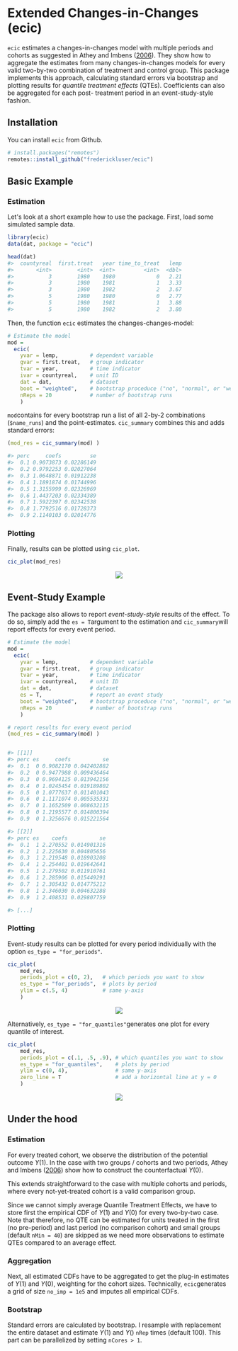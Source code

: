 
# Extended Changes-in-Changes (ecic)

`ecic` estimates a changes-in-changes model with multiple periods and 
cohorts as suggested in Athey and Imbens
([2006](https://onlinelibrary.wiley.com/doi/10.1111/j.1468-0262.2006.00668.x)).
They show how to aggregate the estimates from many changes-in-changes models for every valid two-by-two 
combination of treatment and control group. This package implements this approach, 
calculating standard errors via bootstrap and plotting results for _quantile 
treatment effects_ (QTEs). Coefficients can also be aggregated for each post-
treatment period in an event-study-style fashion.

## Installation

You can install `ecic` from Github.

``` r
# install.packages("remotes")
remotes::install_github("frederickluser/ecic")
```

## Basic Example
### Estimation
Let's look at a short example how to use the package. First, load some simulated sample data.
``` r
library(ecic)
data(dat, package = "ecic")

head(dat)
#>  countyreal  first.treat   year time_to_treat   lemp
#>       <int>        <int>  <int>         <int>  <dbl>
#>           3        1980    1980             0   2.21
#>           3        1980    1981             1   3.33
#>           3        1980    1982             2   3.67
#>           5        1980    1980             0   2.77
#>           5        1980    1981             1   3.88
#>           5        1980    1982             2   3.80
```


Then, the function `ecic` estimates the changes-changes-model:
``` r
# Estimate the model
mod =
  ecic(
    yvar = lemp,          # dependent variable
    gvar = first.treat,   # group indicator
    tvar = year,          # time indicator
    ivar = countyreal,    # unit ID
    dat = dat,            # dataset
    boot = "weighted",    # bootstrap proceduce ("no", "normal", or "weighted")
    nReps = 20            # number of bootstrap runs
    )
```
`mod`contains for every bootstrap run a list of all 2-by-2 combinations (`$name_runs`) and the point-estimates.
`cic_summary` combines this and adds standard errors:

``` r
(mod_res = cic_summary(mod) )

#> perc     coefs         se
#>  0.1 0.9073873 0.02286149
#>  0.2 0.9792253 0.02027064
#>  0.3 1.0648871 0.01912238
#>  0.4 1.1891874 0.01744996
#>  0.5 1.3155999 0.02326969
#>  0.6 1.4437203 0.02334389
#>  0.7 1.5922397 0.02342538
#>  0.8 1.7792516 0.01728373
#>  0.9 2.1140103 0.02014776
```

### Plotting
Finally, results can be plotted using `cic_plot`.
``` r
cic_plot(mod_res)
```
<p align="center"> 
  <img src=https://user-images.githubusercontent.com/57940466/215788814-0f4fc887-a265-4412-aded-d935c3a9c182.png>
</p>

## Event-Study Example
The package also allows to report _event-study-style_ results of the effect.
To do so, simply add the `es = T`argument to the estimation and `cic_summary`will report effects for every event period.
``` r
# Estimate the model
mod =
  ecic(
    yvar = lemp,          # dependent variable
    gvar = first.treat,   # group indicator
    tvar = year,          # time indicator
    ivar = countyreal,    # unit ID
    dat = dat,            # dataset
    es = T,               # report an event study
    boot = "weighted",    # bootstrap proceduce ("no", "normal", or "weighted")
    nReps = 20            # number of bootstrap runs
    )

# report results for every event period
(mod_res = cic_summary(mod) )


#> [[1]]
#> perc es     coefs          se
#>  0.1  0 0.9082170 0.042402882
#>  0.2  0 0.9477988 0.009436464
#>  0.3  0 0.9694125 0.013942156
#>  0.4  0 1.0245454 0.019189802
#>  0.5  0 1.0777637 0.011401043
#>  0.6  0 1.1171074 0.005535331
#>  0.7  0 1.1652509 0.008632115
#>  0.8  0 1.2195577 0.014800394
#>  0.9  0 1.3256676 0.015221564

#> [[2]]
#> perc es    coefs          se
#>  0.1  1 2.270552 0.014901316
#>  0.2  1 2.225630 0.004805656
#>  0.3  1 2.219548 0.018903208
#>  0.4  1 2.254401 0.019642641
#>  0.5  1 2.279502 0.011910761
#>  0.6  1 2.285906 0.015449291
#>  0.7  1 2.305432 0.014775212
#>  0.8  1 2.346030 0.004632288
#>  0.9  1 2.408531 0.029807759

#> [...]
```
### Plotting
Event-study results can be plotted for every period individually with the option `es_type = "for_periods"`.
``` r
cic_plot(
    mod_res, 
    periods_plot = c(0, 2),   # which periods you want to show
    es_type = "for_periods",  # plots by period
    ylim = c(.5, 4)           # same y-axis
    )
```
<p align="center"> 
  <img src=https://user-images.githubusercontent.com/57940466/215794787-495722c2-b363-49dc-a79c-2ad4a066406a.png>
</p>

Alternatively, `es_type = "for_quantiles"`generates one plot for every quantile of interest.
``` r
cic_plot(
    mod_res, 
    periods_plot = c(.1, .5, .9), # which quantiles you want to show
    es_type = "for_quantiles",    # plots by period
    ylim = c(0, 4),               # same y-axis
    zero_line = T                 # add a horizontal line at y = 0
    )
```
<p align="center"> 
  <img src=https://user-images.githubusercontent.com/57940466/215793961-a01ba80b-8c54-4c33-a070-dc68ba8f2203.png>
</p>

## Under the hood
### Estimation
For every treated cohort, we observe the distribution of the potential outcome $Y(1)$. 
In the case with two groups / cohorts and two periods, Athey and Imbens ([2006](https://onlinelibrary.wiley.com/doi/10.1111/j.1468-0262.2006.00668.x))
show how to construct the counterfactual $Y(0)$.

This extends straightforward to the case with multiple cohorts and periods, where every not-yet-treated 
cohort is a valid comparison group.

Since we cannot simply average Quantile Treatment Effects, we have to store first the empirical CDF of $Y(1)$ and $Y(0)$ for every two-by-two case. Note that therefore, no QTE can be estimated for units treated in the first (no pre-period) and last period (no comparison cohort) and small groups (default `nMin = 40`) are skipped as we need more observations to estimate QTEs compared to an average effect.

### Aggregation
Next, all estimated CDFs have to be aggregated to get the plug-in estimates of $Y(1)$ and $Y(0)$, weighting for the cohort sizes.
Technically, `ecic`generates a grid of size `no_imp = 1e5` and imputes all empirical CDFs.

### Bootstrap
Standard errors are calculated by bootstrap. I resample with replacement the entire dataset and estimate $Y(1)$ and $Y($) `nRep` times (default 100).
This part can be parallelized by setting `nCores > 1`.
